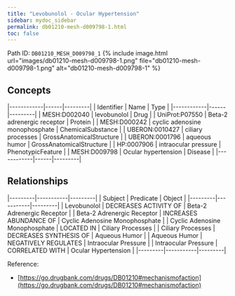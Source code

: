 ```yaml
---
title: "Levobunolol - Ocular Hypertension"
sidebar: mydoc_sidebar
permalink: db01210-mesh-d009798-1.html
toc: false 
---
```



Path ID: `DB01210_MESH_D009798_1`
{% include image.html url="images/db01210-mesh-d009798-1.png" file="db01210-mesh-d009798-1.png" alt="db01210-mesh-d009798-1" %}

## Concepts

|------------|------|---------|
| Identifier | Name | Type    |
|------------|------|---------|
| MESH:D002040 | levobunolol | Drug |
| UniProt:P07550 | Beta-2 adrenergic receptor | Protein |
| MESH:D000242 | cyclic adenosine monophosphate | ChemicalSubstance |
| UBERON:0010427 | ciliary processes | GrossAnatomicalStructure |
| UBERON:0001796 | aqueous humor | GrossAnatomicalStructure |
| HP:0007906 | intraocular pressure | PhenotypicFeature |
| MESH:D009798 | Ocular hypertension | Disease |
|------------|------|---------|

## Relationships

|---------|-----------|---------|
| Subject | Predicate | Object  |
|---------|-----------|---------|
| Levobunolol | DECREASES ACTIVITY OF | Beta-2 Adrenergic Receptor |
| Beta-2 Adrenergic Receptor | INCREASES ABUNDANCE OF | Cyclic Adenosine Monophosphate |
| Cyclic Adenosine Monophosphate | LOCATED IN | Ciliary Processes |
| Ciliary Processes | DECREASES SYNTHESIS OF | Aqueous Humor |
| Aqueous Humor | NEGATIVELY REGULATES | Intraocular Pressure |
| Intraocular Pressure | CORRELATED WITH | Ocular Hypertension |
|---------|-----------|---------|

Reference: 
  - [https://go.drugbank.com/drugs/DB01210#mechanismofaction](https://go.drugbank.com/drugs/DB01210#mechanismofaction)
